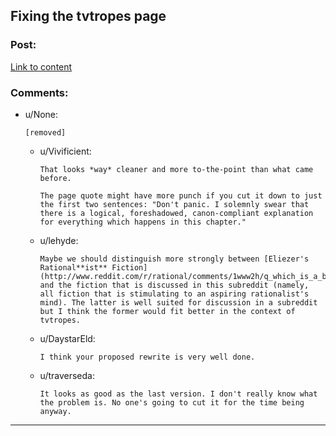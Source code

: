 ## Fixing the tvtropes page

### Post:

[Link to content](http://tvtropes.org/pmwiki/remarks.php?trope=Main.RationalFic#78355)

### Comments:

- u/None:
  ```
  [removed]
  ```

  - u/Vivificient:
    ```
    That looks *way* cleaner and more to-the-point than what came before.

    The page quote might have more punch if you cut it down to just the first two sentences: "Don't panic. I solemnly swear that there is a logical, foreshadowed, canon-compliant explanation for everything which happens in this chapter."
    ```

  - u/lehyde:
    ```
    Maybe we should distinguish more strongly between [Eliezer's Rational**ist** Fiction](http://www.reddit.com/r/rational/comments/1www2h/q_which_is_a_better_name_for_the_tv_tropes_page/cf6zx2v) and the fiction that is discussed in this subreddit (namely, all fiction that is stimulating to an aspiring rationalist's mind). The latter is well suited for discussion in a subreddit but I think the former would fit better in the context of tvtropes.
    ```

  - u/DaystarEld:
    ```
    I think your proposed rewrite is very well done.
    ```

  - u/traverseda:
    ```
    It looks as good as the last version. I don't really know what the problem is. No one's going to cut it for the time being anyway.
    ```

---

